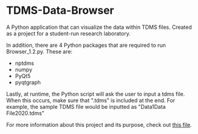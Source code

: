 # TDMS-Data-Browser
A Python application that can visualize the data within TDMS files. Created as a project for a student-run research laboratory.

In addition, there are 4 Python packages that are required to run Browser_1.2.py. These are:
- nptdms
- numpy
- PyQt5
- pyqtgraph

Lastly, at runtime, the Python script will ask the user to input a tdms file. When this occurs, make sure
that ".tdms" is included at the end. For example, the sample TDMS file would be inputted as "Data1Data File2020.tdms"

For more information about this project and its purpose, check out [this file](https://github.com/andy1503hsu/TDMS-Data-Browser/blob/main/About%20This%20Project.md).
